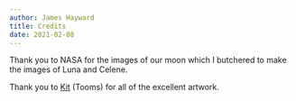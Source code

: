 ```yaml
---
author: James Hayward
title: Credits
date: 2021-02-08
---
```


Thank you to NASA for the images of our moon which I butchered to make the images of Luna and Celene.

Thank you to [Kit](http://kitdraws.com/) (Tooms) for all of the excellent artwork.
